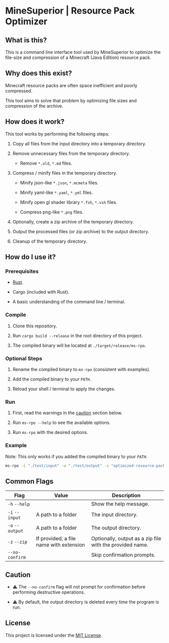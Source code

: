 # MineSuperior | Resource Pack Optimizer

## What is this?

This is a command line interface tool used by MineSuperior to optimize the file-size and compression of a Minecraft (Java Edition) resource pack.

## Why does this exist?

Minecraft resource packs are often space inefficient and poorly compressed.

This tool aims to solve that problem by optimizing file sizes and compression of the archive.

## How does it work?

This tool works by performing the following steps:

1. Copy all files from the input directory into a temporary directory.

2. Remove unnecessary files from the temporary directory.

    - Remove `*.old`, `*.md` files.

3. Compress / minify files in the temporary directory.

    - Minify json-like `*.json`, `*.mcmeta` files.

    - Minify yaml-like `*.yaml`, `*.yml` files.

    - Minify open gl shader library `*.fsh`, `*.vsh` files.

    - Compress png-like `*.png` files.

4. Optionally, create a zip archive of the temporary directory.

5. Output the processed files (or zip archive) to the output directory.

6. Cleanup of the temporary directory.

## How do I use it?

### Prerequisites

- [Rust](https://www.rust-lang.org/).

- Cargo (included with Rust).

- A basic understanding of the command line / terminal.

### Compile

1. Clone this repository.

2. Run `cargo build --release` in the root directory of this project.

3. The compiled binary will be located at `./target/release/ms-rpo`.

### Optional Steps

1. Rename the compiled binary to `ms-rpo` (consistent with examples).

2. Add the compiled binary to your `PATH`.

3. Reload your shell / terminal to apply the changes.

### Run

1. First, read the warnings in the [caution](#caution) section below.

2. Run `ms-rpo --help` to see the available options.

3. Run `ms-rpo` with the desired options.

### Example

Note: This only works if you added the compiled binary to your `PATH`.

```bash
ms-rpo -i "./test/input" -o "./test/output" -z "optimized-resource-pack.zip" --no-confirm
```

## Common Flags

| Flag            | Value                                   | Description                                              |
|-----------------|-----------------------------------------|----------------------------------------------------------|
| `-h` `--help`   |                                         | Show the help message.                                   |
| `-i` `--input`  | A path to a folder                      | The input directory.                                     |
| `-o` `--output` | A path to a folder                      | The output directory.                                    |
| `-z` `--zip`    | If provided, a file name with extension | Optionally, output as a zip file with the provided name. |
| `--no-confirm`  |                                         | Skip confirmation prompts.                               |

## Caution

- :warning: The `--no-confirm` flag will not prompt for confirmation before performing destructive operations.

- :warning: By default, the output directory is deleted every time the program is run.

## License

This project is licensed under the [MIT License](./LICENSE.md).
